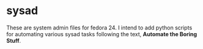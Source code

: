 # sysad

These are system admin files for fedora 24. I intend to add python scripts for automating various sysad tasks following the text, __Automate the Boring Stuff__.
